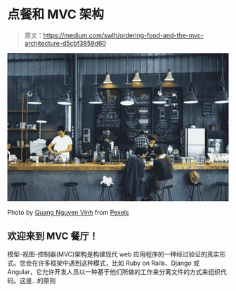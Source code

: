 # 点餐和 MVC 架构

> 原文：<https://medium.com/swlh/ordering-food-and-the-mvc-architecture-d5cbf3859d60>

![](img/4b391c9735068c42b5c42108dcb352eb.png)

Photo by [Quang Nguyen Vinh](https://www.pexels.com/@quang-nguyen-vinh-222549?utm_content=attributionCopyText&utm_medium=referral&utm_source=pexels) from [Pexels](https://www.pexels.com/photo/people-in-cafeteria-2159065/?utm_content=attributionCopyText&utm_medium=referral&utm_source=pexels)

## 欢迎来到 MVC 餐厅！

模型-视图-控制器(MVC)架构是构建现代 web 应用程序的一种经过验证的真实形式。您会在许多框架中遇到这种模式，比如 Ruby on Rails、Django 或 Angular，它允许开发人员以一种基于他们所做的工作来分离文件的方式来组织代码。这是…的原则